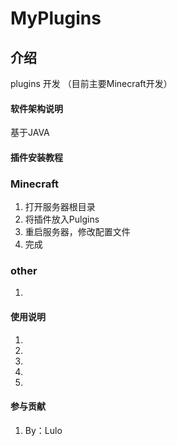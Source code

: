 # MyPlugins

## 介绍
plugins 开发
（目前主要Minecraft开发）

#### 软件架构说明
基于JAVA

#### 插件安装教程
### Minecraft
1.  打开服务器根目录
2.  将插件放入Pulgins
3.  重启服务器，修改配置文件
4.  完成
### other
1.

#### 使用说明

1. 
2. 
3. 
4. 
5. 

#### 参与贡献

1.  By：Lulo





